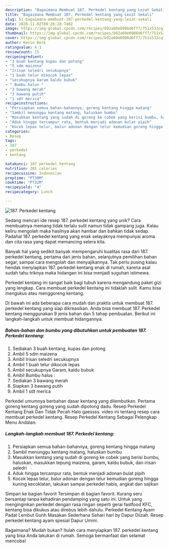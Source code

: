 ```yaml
---
description: "Bagaimana Membuat 187. Perkedel kentang yang Lezat Sekali"
title: "Bagaimana Membuat 187. Perkedel kentang yang Lezat Sekali"
slug: 51-bagaimana-membuat-187-perkedel-kentang-yang-lezat-sekali
date: 2020-11-02T09:26:28.748Z
image: https://img-global.cpcdn.com/recipes/b92a60e0986d6ff7/751x532cq70/187-perkedel-kentang-foto-resep-utama.jpg
thumbnail: https://img-global.cpcdn.com/recipes/b92a60e0986d6ff7/751x532cq70/187-perkedel-kentang-foto-resep-utama.jpg
cover: https://img-global.cpcdn.com/recipes/b92a60e0986d6ff7/751x532cq70/187-perkedel-kentang-foto-resep-utama.jpg
author: Kevin Beck
ratingvalue: 4.1
reviewcount: 15
recipeingredient:
- "3 buah kentang kupas dan potong"
- "5 sdm maizena"
- "Irisan seledri secukupnya"
- "1 buah telur dikocok lepas"
- "secukupnya Garam kaldu bubuk"
- " Bumbu halus "
- "3 bawang merah"
- "3 bawang putih"
- "1 sdt merica"
recipeinstructions:
- "Persiapkan semua bahan-bahannya, goreng kentang hingga matang"
- "Sambil menunggu kentang matang, haluskan bumbu"
- "Masukkan kentang yang sudah di goreng ke cobek yang berisi bumbu, haluskan, masukkan tepung maizena, garam, kaldu bubuk, dan irisan seledri"
- "Aduk hingga tercampur rata, bentuk menjadi adonan bulat pipih"
- "Kocok lepas telur, balur adonan dengan telur kemudian goreng hingga kuning kecoklatan, lakukan sampai perkedel habis, angkat dan sajikan"
categories:
- Resep
tags:
- 187
- perkedel
- kentang

katakunci: 187 perkedel kentang 
nutrition: 201 calories
recipecuisine: Indonesian
preptime: "PT30M"
cooktime: "PT32M"
recipeyield: "4"
recipecategory: Lunch

---
```



![187. Perkedel kentang](https://img-global.cpcdn.com/recipes/b92a60e0986d6ff7/751x532cq70/187-perkedel-kentang-foto-resep-utama.jpg)

Sedang mencari ide resep 187. perkedel kentang yang unik? Cara membuatnya memang tidak terlalu sulit namun tidak gampang juga. Kalau keliru mengolah maka hasilnya akan hambar dan bahkan tidak sedap. Padahal 187. perkedel kentang yang enak selayaknya mempunyai aroma dan cita rasa yang dapat memancing selera kita.

Banyak hal yang sedikit banyak mempengaruhi kualitas rasa dari 187. perkedel kentang, pertama dari jenis bahan, selanjutnya pemilihan bahan segar, sampai cara mengolah dan menyajikannya. Tak perlu pusing kalau hendak menyiapkan 187. perkedel kentang enak di rumah, karena asal sudah tahu triknya maka hidangan ini bisa menjadi suguhan istimewa.

Perkedel kentang ini sangat baik bagi tubuh karena mengandung paket gizi yang lengkap. Cara membuat perkedel kentang ini tidaklah sulit. Kamu bisa mengukus atau menggoreng kentang.


Di bawah ini ada beberapa cara mudah dan praktis untuk membuat 187. perkedel kentang yang siap dikreasikan. Anda bisa membuat 187. Perkedel kentang menggunakan 9 jenis bahan dan 5 tahap pembuatan. Berikut ini langkah-langkah untuk membuat hidangannya.

<!--inarticleads1-->

##### Bahan-bahan dan bumbu yang dibutuhkan untuk pembuatan 187. Perkedel kentang:

1. Sediakan 3 buah kentang, kupas dan potong
1. Ambil 5 sdm maizena
1. Ambil Irisan seledri secukupnya
1. Ambil 1 buah telur dikocok lepas
1. Ambil secukupnya Garam, kaldu bubuk
1. Ambil  Bumbu halus :
1. Sediakan 3 bawang merah
1. Siapkan 3 bawang putih
1. Ambil 1 sdt merica


Perkedel umumnya berbahan dasar kentang yang dilembutkan. Pertama goreng kentang goreng yang sudah dipotong dadu. Resep Perkedel Kentang Enak Dan Tidak Pecah Halo gaessss. video ini tentang resep cara membuat perkedel kentang. Resep Perkedel Kentang Sebagai Pelengkap Menu Andalan. 

<!--inarticleads2-->

##### Langkah-langkah membuat 187. Perkedel kentang:

1. Persiapkan semua bahan-bahannya, goreng kentang hingga matang
1. Sambil menunggu kentang matang, haluskan bumbu
1. Masukkan kentang yang sudah di goreng ke cobek yang berisi bumbu, haluskan, masukkan tepung maizena, garam, kaldu bubuk, dan irisan seledri
1. Aduk hingga tercampur rata, bentuk menjadi adonan bulat pipih
1. Kocok lepas telur, balur adonan dengan telur kemudian goreng hingga kuning kecoklatan, lakukan sampai perkedel habis, angkat dan sajikan


Simpan ke bagian favorit Tersimpan di bagian favorit. Kurang seru bersantap tanpa kehadiran pendamping yang satu ini. Untuk yang menginginkan perkedel dengan rasa ringan seperti gerai fastfood KFC, kentang bisa dikukus atau direbus lebih dahulu. Perkedel Kentang Ayam Padat Lembut Gurih Masakan Sederhana Sehari hari by Dapur Diizah. Resep perkedel kentang ayam spesial Dapur Ummi. 

Bagaimana? Mudah bukan? Itulah cara menyiapkan 187. perkedel kentang yang bisa Anda lakukan di rumah. Semoga bermanfaat dan selamat mencoba!
